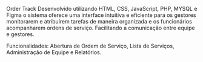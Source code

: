 Order Track
Desenvolvido utilizando HTML, CSS, JavaScript, PHP, MYSQL e Figma o sistema oferece uma interface intuitiva e eficiente para os gestores monitorarem e atribuírem tarefas de maneira organizada e os funcionários acompanharem ordens de serviço. Facilitando a comunicação entre equipe e gestores.

Funcionalidades: Abertura de Ordem de Serviço, Lista de Serviços, Administração de Equipe e Relatórios.
